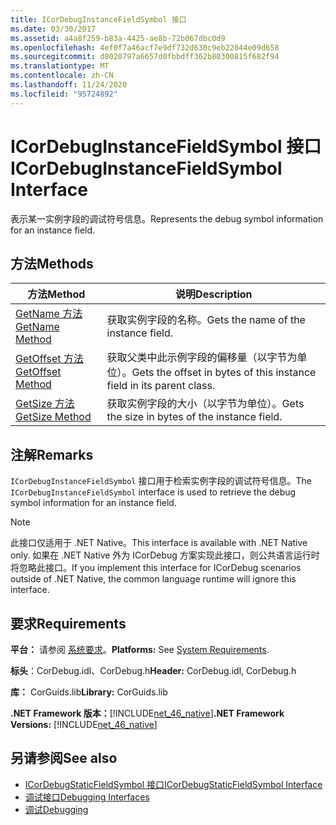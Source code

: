```yaml
---
title: ICorDebugInstanceFieldSymbol 接口
ms.date: 03/30/2017
ms.assetid: a4a8f259-b83a-4425-ae8b-72b067dbc0d9
ms.openlocfilehash: 4ef0f7a46acf7e9df732d630c9eb22044e09d658
ms.sourcegitcommit: d8020797a6657d0fbbdff362b80300815f682f94
ms.translationtype: MT
ms.contentlocale: zh-CN
ms.lasthandoff: 11/24/2020
ms.locfileid: "95724892"
---
```

# <a name="icordebuginstancefieldsymbol-interface"></a><span data-ttu-id="46e2f-102">ICorDebugInstanceFieldSymbol 接口</span><span class="sxs-lookup"><span data-stu-id="46e2f-102">ICorDebugInstanceFieldSymbol Interface</span></span>

<span data-ttu-id="46e2f-103">表示某一实例字段的调试符号信息。</span><span class="sxs-lookup"><span data-stu-id="46e2f-103">Represents the debug symbol information for an instance field.</span></span>  
  
## <a name="methods"></a><span data-ttu-id="46e2f-104">方法</span><span class="sxs-lookup"><span data-stu-id="46e2f-104">Methods</span></span>  
  
|<span data-ttu-id="46e2f-105">方法</span><span class="sxs-lookup"><span data-stu-id="46e2f-105">Method</span></span>|<span data-ttu-id="46e2f-106">说明</span><span class="sxs-lookup"><span data-stu-id="46e2f-106">Description</span></span>|  
|------------|-----------------|  
|[<span data-ttu-id="46e2f-107">GetName 方法</span><span class="sxs-lookup"><span data-stu-id="46e2f-107">GetName Method</span></span>](icordebuginstancefieldsymbol-getname-method.md)|<span data-ttu-id="46e2f-108">获取实例字段的名称。</span><span class="sxs-lookup"><span data-stu-id="46e2f-108">Gets the name of the instance field.</span></span>|  
|[<span data-ttu-id="46e2f-109">GetOffset 方法</span><span class="sxs-lookup"><span data-stu-id="46e2f-109">GetOffset Method</span></span>](icordebuginstancefieldsymbol-getoffset-method.md)|<span data-ttu-id="46e2f-110">获取父类中此示例字段的偏移量（以字节为单位）。</span><span class="sxs-lookup"><span data-stu-id="46e2f-110">Gets the offset in bytes of this instance field in its parent class.</span></span>|  
|[<span data-ttu-id="46e2f-111">GetSize 方法</span><span class="sxs-lookup"><span data-stu-id="46e2f-111">GetSize Method</span></span>](icordebuginstancefieldsymbol-getsize-method.md)|<span data-ttu-id="46e2f-112">获取实例字段的大小（以字节为单位）。</span><span class="sxs-lookup"><span data-stu-id="46e2f-112">Gets the size in bytes of the instance field.</span></span>|  
  
## <a name="remarks"></a><span data-ttu-id="46e2f-113">注解</span><span class="sxs-lookup"><span data-stu-id="46e2f-113">Remarks</span></span>  

 <span data-ttu-id="46e2f-114">`ICorDebugInstanceFieldSymbol` 接口用于检索实例字段的调试符号信息。</span><span class="sxs-lookup"><span data-stu-id="46e2f-114">The `ICorDebugInstanceFieldSymbol` interface is used to retrieve the debug symbol information for an instance field.</span></span>  
  
> [!NOTE]
> <span data-ttu-id="46e2f-115">此接口仅适用于 .NET Native。</span><span class="sxs-lookup"><span data-stu-id="46e2f-115">This interface is available with .NET Native only.</span></span> <span data-ttu-id="46e2f-116">如果在 .NET Native 外为 ICorDebug 方案实现此接口，则公共语言运行时将忽略此接口。</span><span class="sxs-lookup"><span data-stu-id="46e2f-116">If you implement this interface for ICorDebug scenarios outside of .NET Native, the common language runtime will ignore this interface.</span></span>  
  
## <a name="requirements"></a><span data-ttu-id="46e2f-117">要求</span><span class="sxs-lookup"><span data-stu-id="46e2f-117">Requirements</span></span>  

 <span data-ttu-id="46e2f-118">**平台：** 请参阅 [系统要求](../../get-started/system-requirements.md)。</span><span class="sxs-lookup"><span data-stu-id="46e2f-118">**Platforms:** See [System Requirements](../../get-started/system-requirements.md).</span></span>  
  
 <span data-ttu-id="46e2f-119">**标头**：CorDebug.idl、CorDebug.h</span><span class="sxs-lookup"><span data-stu-id="46e2f-119">**Header:** CorDebug.idl, CorDebug.h</span></span>  
  
 <span data-ttu-id="46e2f-120">**库：** CorGuids.lib</span><span class="sxs-lookup"><span data-stu-id="46e2f-120">**Library:** CorGuids.lib</span></span>  
  
 <span data-ttu-id="46e2f-121">**.NET Framework 版本：**[!INCLUDE[net_46_native](../../../../includes/net-46-native-md.md)]</span><span class="sxs-lookup"><span data-stu-id="46e2f-121">**.NET Framework Versions:** [!INCLUDE[net_46_native](../../../../includes/net-46-native-md.md)]</span></span>  
  
## <a name="see-also"></a><span data-ttu-id="46e2f-122">另请参阅</span><span class="sxs-lookup"><span data-stu-id="46e2f-122">See also</span></span>

- [<span data-ttu-id="46e2f-123">ICorDebugStaticFieldSymbol 接口</span><span class="sxs-lookup"><span data-stu-id="46e2f-123">ICorDebugStaticFieldSymbol Interface</span></span>](icordebugstaticfieldsymbol-interface.md)
- [<span data-ttu-id="46e2f-124">调试接口</span><span class="sxs-lookup"><span data-stu-id="46e2f-124">Debugging Interfaces</span></span>](debugging-interfaces.md)
- [<span data-ttu-id="46e2f-125">调试</span><span class="sxs-lookup"><span data-stu-id="46e2f-125">Debugging</span></span>](index.md)

